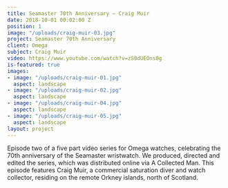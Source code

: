 ```yaml
---
title: Seamaster 70th Anniversary — Craig Muir
date: 2018-10-01 00:02:00 Z
position: 1
image: "/uploads/craig-muir-03.jpg"
project: Seamaster 70th Anniversary
client: Omega
subject: Craig Muir
video: https://www.youtube.com/watch?v=zS0dUEOns0g
is-featured: true
images:
- image: "/uploads/craig-muir-01.jpg"
  aspect: landscape
- image: "/uploads/craig-muir-02.jpg"
  aspect: landscape
- image: "/uploads/craig-muir-04.jpg"
  aspect: landscape
- image: "/uploads/craig-muir-05.jpg"
  aspect: landscape
layout: project
---
```


Episode two of a five part video series for Omega watches, celebrating the 70th anniversary of the Seamaster wristwatch.  We produced, directed and edited the series, which was distributed online via A Collected Man. This episode features Craig Muir, a commercial saturation diver and watch collector, residing on the remote Orkney islands, north of Scotland. 